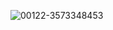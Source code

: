 
![00122-3573348453](https://github.com/heikyomuraichi/heikyomuraichi/assets/42484539/b84b1810-d204-43a2-a9f3-70ea105c2f9b)

<!--
**heikyomuraichi/heikyomuraichi** is a ✨ _special_ ✨ repository because its `README.md` (this file) appears on your GitHub profile.

Here are some ideas to get you started:

- 🔭 I’m currently working on ...
- 🌱 I’m currently learning ...
- 👯 I’m looking to collaborate on ...
- 🤔 I’m looking for help with ...
- 💬 Ask me about ...
- 📫 How to reach me: ...
- 😄 Pronouns: ...
- ⚡ Fun fact: ...
-->
